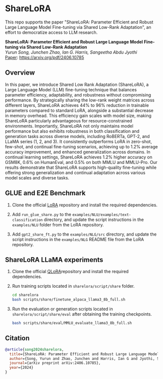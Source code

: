 # ShareLoRA

This repo supports the paper "ShareLoRA: Parameter Efficient and Robust Large Language Model Fine-tuning via Shared Low-Rank Adaptation", an effort to democratize access to LLM research.


**ShareLoRA: Parameter Efficient and Robust Large Language Model Fine-tuning via Shared Low-Rank Adaptation** 
<br> *Yurun Song, Junchen Zhao, Ian G. Harris, Sangeetha Abdu Jyothi*<br>
[Paper](https://arxiv.org/abs/2305.14314): https://arxiv.org/pdf/2406.10785<br> 



## Overview
In this paper, we introduce Shared Low Rank Adaptation (ShareLoRA), a Large Language Model (LLM) fine-tuning technique that balances parameter efficiency, adaptability, and robustness without compromising performance. By strategically sharing the low-rank weight matrices across different layers, ShareLoRA achieves 44\% to 96\% reduction in trainable parameters compared to standard LoRA, alongside a substantial decrease in memory overhead. This efficiency gain scales with model size, making ShareLoRA particularly advantageous for resource-constrained environments. Importantly, ShareLoRA not only maintains model performance but also exhibits robustness in both classification and generation tasks across diverse models, including RoBERTa, GPT-2, and LLaMA series (1, 2, and 3).  It consistently outperforms LoRA in zero-shot, few-shot, and continual fine-tuning scenarios, achieving up to 1.2\% average accuracy improvement, and enhanced generalization across domains. In continual learning settings, ShareLoRA achieves 1.2\% higher accuracy on GSM8K, 0.6\% on HumanEval, and 0.5\% on both MMLU and MMLU-Pro. Our results demonstrate that ShareLoRA supports high-quality fine-tuning while offering strong generalization and continual adaptation across various model scales and diverse tasks.



## GLUE and E2E Benchmark

1. Clone the official [LoRA](https://github.com/microsoft/LoRA) repository and install the required dependencies.

2. Add `run_glue_share.py` to the `examples/NLU/examples/text-classification` directory, and update the script instructions in the `examples/NLU` folder from the LoRA repository.

3. Add `gpt2_share_ft.py` to the `examples/NLG/src` directory, and update the script instructions in the `examples/NLG` README file from the LoRA repository.


## ShareLoRA LLaMA experiments


1. Clone the official [QLoRA](https://github.com/artidoro/qlora)repository and install the required dependencies.

2. Run training scripts located in `sharelora/script/share` folder.

	```bash
	cd sharelora
	bash scripts/share/finetune_alpaca_llama3_8b_full.sh
	```

3. Run the evaluation or generation scripts located in `sharelora/script/share/eval` after obtaining the training checkpoints.

	```bash
	bash scripts/share/eval/MMLU_evaluate_llama3_8b_full.sh
	```


## Citation

```bibtex
@article{song2024sharelora,
  title={ShareLoRA: Parameter Efficient and Robust Large Language Model Fine-tuning via Shared Low-Rank Adaptation},
  author={Song, Yurun and Zhao, Junchen and Harris, Ian G and Jyothi, Sangeetha Abdu},
  journal={arXiv preprint arXiv:2406.10785},
  year={2024}
}
```